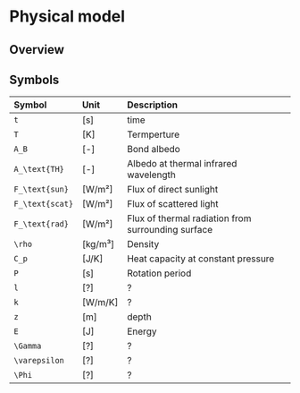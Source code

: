 # Physical model

## Overview



## Symbols

| Symbol | Unit | Description |
| :----- | :--- | :---------- |
| ``t`` | [s] | time |
| ``T`` | [K] | Termperture |
| ``A_B`` | [-] | Bond albedo |
| ``A_\text{TH}`` | [-] | Albedo at thermal infrared wavelength |
| ``F_\text{sun}`` | [W/m²] | Flux of direct sunlight |
| ``F_\text{scat}`` | [W/m²] | Flux of scattered light |
| ``F_\text{rad}`` | [W/m²] | Flux of thermal radiation from surrounding surface |
| ``\rho`` | [kg/m³] | Density |
| ``C_p`` | [J/K] | Heat capacity at constant pressure |
| ``P`` | [s] | Rotation period |
| ``l`` | [?] | ? |
| ``k`` | [W/m/K] | ? |
| ``z`` | [m] | depth |
| ``E`` | [J] | Energy |
| ``\Gamma`` | [?] | ? |
| ``\varepsilon`` | [?] | ? |
| ``\Phi`` | [?] | ? |
